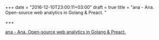 +++
date = "2016-12-10T23:00:11+03:00"
draft = true
title = "ana - Ana. Open-source web analytics in Golang &amp; Preact. "

+++

<p><a href="https://t.co/NPcvLz1tet">ana - Ana. Open-source web analytics in Golang &amp; Preact. </a></p>
